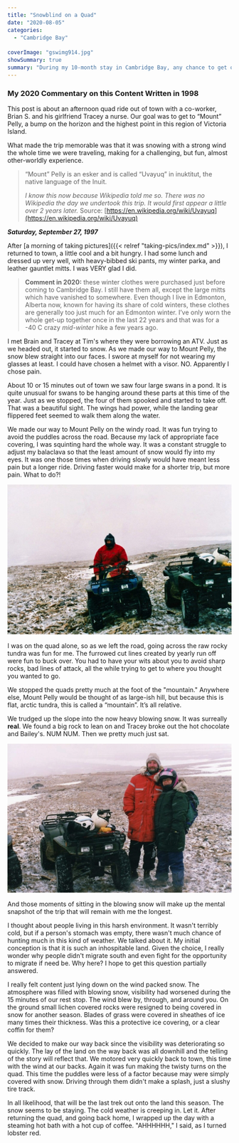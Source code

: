 ```yaml
---
title: "Snowblind on a Quad"
date: "2020-08-05"
categories: 
  - "Cambridge Bay"

coverImage: "gswimg914.jpg"
showSummary: true
summary: "During my 10-month stay in Cambridge Bay, any chance to get out of town to was a chance not only to explore, but also escape."
---
```

<base target="_blank">

### My 2020 Commentary on this Content Written in 1998

This post is about an afternoon quad ride out of town with a co-worker, Brian S. and his girlfriend Tracey a nurse. Our goal was to get to “Mount” Pelly, a bump on the horizon and the highest point in this region of Victoria Island. 

What made the trip memorable was that it was snowing with a strong wind the whole time we were traveling, making for a challenging, but fun, almost other-worldly experience.

> “Mount” Pelly is an esker and is called “Uvayuq” in inuktitut, the native language of the Inuit.
> 
>  _I know this now because Wikipedia told me so. There was no Wikipedia the day we undertook this trip. It would first appear a little over 2 years later._ Source: [https://en.wikipedia.org/wiki/Uvayuq](https://en.wikipedia.org/wiki/Uvayuq)

**_Saturday, September 27, 1997_**

After [a morning of taking pictures]({{< relref "taking-pics/index.md" >}}), I returned to town, a little cool and a bit hungry. I had some lunch and dressed up very well, with heavy-bibbed ski pants, my winter parka, and leather gauntlet mitts. I was VERY glad I did. 

> **Comment in 2020:** these winter clothes were purchased just before coming to Cambridge Bay. I still have them all, except the large mitts which have vanished to somewhere. Even though I live in Edmonton, Alberta now, known for having its share of cold winters, these clothes are generally too just much for an Edmonton winter. I’ve only worn the whole get-up together once in the last 22 years and that was for a -40 C crazy _mid-winter_ hike a few years ago.

I met Brain and Tracey at Tim's where they were borrowing an ATV. Just as we headed out, it started to snow. As we made our way to Mount Pelly, the snow blew straight into our faces. I swore at myself for not wearing my glasses at least. I could have chosen a helmet with a visor. NO. Apparently I chose pain.

About 10 or 15 minutes out of town we saw four large swans in a pond. It is quite unusual for swans to be hanging around these parts at this time of the year. Just as we stopped, the four of them spooked and started to take off. That was a beautiful sight. The wings had power, while the landing gear flippered feet seemed to walk them along the water.

We made our way to Mount Pelly on the windy road. It was fun trying to avoid the puddles across the road. Because my lack of appropriate face covering, I was squinting hard the whole way. It was a constant struggle to adjust my balaclava so that the least amount of snow would fly into my eyes. It was one those times when driving slowly would have meant less pain but a longer ride. Driving faster would make for a shorter trip, but more pain. What to do?!

![A blurry picture of Grant on the quad](grant-on-quad-1024x684.jpg "A blurry picture of Grant on the quad")

I was on the quad alone, so as we left the road, going across the raw rocky tundra was fun for me. The furrowed cut lines created by yearly run off were fun to buck over. You had to have your wits about you to avoid sharp rocks, bad lines of attack, all the while trying to get to where you thought you wanted to go.

We stopped the quads pretty much at the foot of the "mountain." Anywhere else, Mount Pelly would be thought of as large-ish hill, but because this is flat, arctic tundra, this is called a “mountain”. It’s all relative.

We trudged up the slope into the now heavy blowing snow. It was surreally **real**. We found a big rock to lean on and Tracey broke out the hot chocolate and Bailey's. NUM NUM. Then we pretty much just sat.

![Brian and Tracey](gswimg914.jpg "Brian and Tracey")

And those moments of sitting in the blowing snow will make up the mental snapshot of the trip that will remain with me the longest.

I thought about people living in this harsh environment. It wasn't terribly cold, but if a person's stomach was empty, there wasn't much chance of hunting much in this kind of weather. We talked about it. My initial conception is that it is such an inhospitable land. Given the choice, I really wonder why people didn't migrate south and even fight for the opportunity to migrate if need be. Why here? I hope to get this question partially answered.

I really felt content just lying down on the wind packed snow. The atmosphere was filled with blowing snow, visibility had worsened during the 15 minutes of our rest stop. The wind blew by, through, and around you. On the ground small lichen covered rocks were resigned to being covered in snow for another season. Blades of grass were covered in sheathes of ice many times their thickness. Was this a protective ice covering, or a clear coffin for them?

We decided to make our way back since the visibility was deteriorating so quickly. The lay of the land on the way back was all downhill and the telling of the story will reflect that. We motored very quickly back to town, this time with the wind at our backs. Again it was fun making the twisty turns on the quad. This time the puddles were less of a factor because may were simply covered with snow. Driving through them didn't make a splash, just a slushy tire track.

In all likelihood, that will be the last trek out onto the land this season. The snow seems to be staying. The cold weather is creeping in. Let it. After returning the quad, and going back home, I wrapped up the day with a steaming hot bath with a hot cup of coffee. "AHHHHHH," I said, as I turned lobster red.
